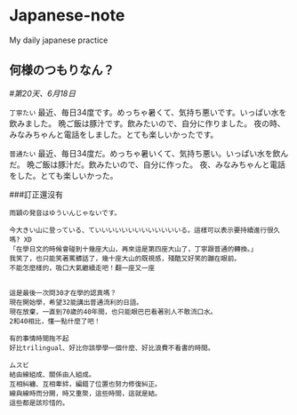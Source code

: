 
# Japanese-note
My daily japanese practice

## 何様のつもりなん？


_#第20天、6月18日_

```丁寧たい```
最近、毎日34度です。めっちゃ暑くて、気持ち悪いです。いっぱい水を飲みました。
晩ご飯は豚汁です。飲みたいので、自分に作りました。
夜の時、みなみちゃんと電話をしました。とても楽しいかったです。

```普通たい```
最近、毎日34度だ。めっちゃ暑いくて、気持ち悪い。いっぱい水を飲んだ。
晩ご飯は豚汁だ。飲みたいので、自分に作った。
夜、みなみちゃんと電話をした。とても楽しいかった。

###訂正還沒有

```
雨穎の発音はゆういんじゃないです。
```

```
今大きい山に登っている、ていいいいいいいいいいいいいる。這樣可以表示要持續進行很久嗎? XD
「在學日文的時候會碰到十幾座大山，再來這是第四座大山了，丁寧跟普通的轉換。」
我笑了，也只能笑著罵髒話了，幾十座大山的既視感，殘酷又好笑的蹦在眼前。
不能怎麼樣的，吸口大氣繼續走吧！翻一座又一座


這是最後一次問30才在學的認真嗎？
現在開始學，希望32能講出普通流利的日語。
現在放棄，一直到70歲的40年間，也只能眼巴巴看著別人不敢流口水。
2和40相比，懂一點什麼了吧！

有的事情時間拖不起
好比trilingual、好比你該學學一個什麼、好比浪費不看書的時間。

ムスビ
結由線組成、關係由人組成。
互相糾纏、互相牽絆，編錯了位置也努力修復糾正。
線與線時而分開，時又重聚，這些時間，這就是結。
這些都是該珍惜的。

```





